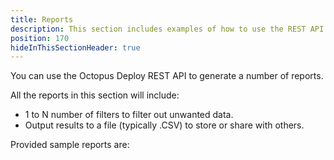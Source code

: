 ```yaml
---
title: Reports
description: This section includes examples of how to use the REST API to generate comma separated reports using the Octopus Deploy API.
position: 170
hideInThisSectionHeader: true
---
```


You can use the Octopus Deploy REST API to generate a number of reports.  

All the reports in this section will include:
- 1 to N number of filters to filter out unwanted data.
- Output results to a file (typically .CSV) to store or share with others.

Provided sample reports are: